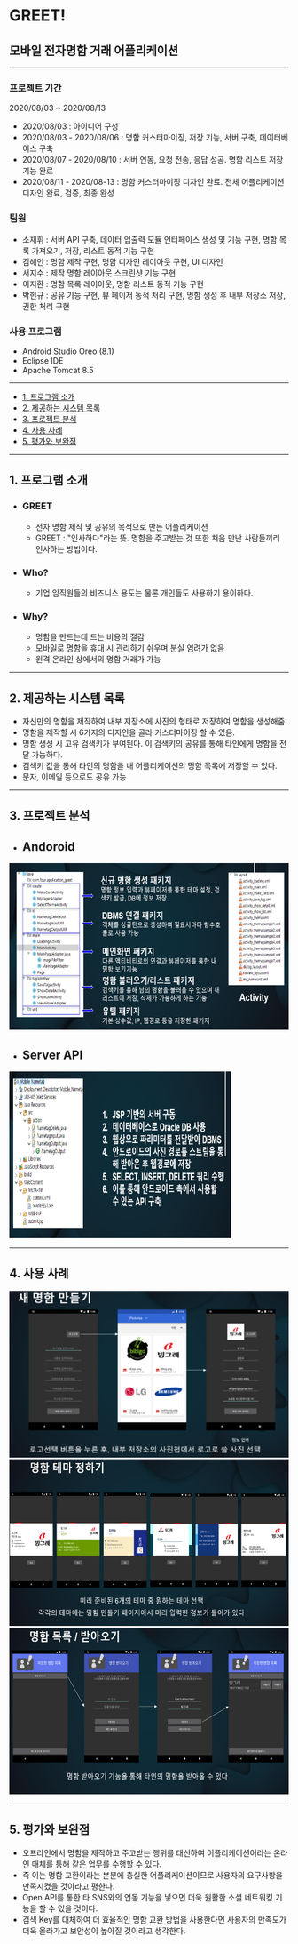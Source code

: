 # GREET!
## 모바일 전자명함 거래 어플리케이션
--------------------
### 프로젝트 기간
2020/08/03 ~ 2020/08/13
* 2020/08/03 : 아이디어 구성
* 2020/08/03 - 2020/08/06 : 명함 커스터마이징, 저장 기능, 서버 구축, 데이터베이스 구축
* 2020/08/07 - 2020/08/10 : 서버 연동, 요청 전송, 응답 성공. 명함 리스트 저장기능 완료
* 2020/08/11 - 2020/08-13 : 명함 커스터마이징 디자인 완료. 전체 어플리케이션 디자인 완료, 검증, 최종 완성

### 팀원
- 소재휘 : 서버 API 구축, 데이터 입출력 모듈 인터페이스 생성 및 기능 구현, 명함 목록 가져오기, 저장, 리스트 동적 기능 구현
- 김해인 : 명함 제작 구현, 명함 디자인 레이아웃 구현, UI 디자인
- 서지수 : 제작 명함 레이아웃 스크린샷 기능 구현
- 이지환 : 명함 목록 레이아웃, 명함 리스트 동적 기능 구현
- 박현규 : 공유 기능 구현, 뷰 페이저 동적 처리 구현, 명함 생성 후 내부 저장소 저장, 권한 처리 구현

### 사용 프로그램
- Android Studio Oreo (8.1)
- Eclipse IDE
- Apache Tomcat 8.5
-------------------
- [1. 프로그램 소개](#1-프로그램-소개)
- [2. 제공하는 시스템 목록](#2-제공하는-시스템-목록)
- [3. 프로젝트 분석](#3-프로젝트-분석)
- [4. 사용 사례](#4-사용-사례)
- [5. 평가와 보완점](#5-평가와-보완점)
-------------------
## 1. 프로그램 소개

- ### GREET
	* 전자 명함 제작 및 공유의 목적으로 만든 어플리케이션
	* GREET : "인사하다"라는 뜻. 명함을 주고받는 것 또한 처음 만난 사람들끼리 인사하는 방법이다.

- ### Who?
	* 기업 임직원들의 비즈니스 용도는 물론 개인들도 사용하기 용이하다.

- ### Why?
	* 명함을 만드는데 드는 비용의 절감
	* 모바일로 명함을 휴대 시 관리하기 쉬우며 분실 염려가 없음
	* 원격 온라인 상에서의 명함 거래가 가능


--------------

## 2. 제공하는 시스템 목록
- 자신만의 명함을 제작하여 내부 저장소에 사진의 형태로 저장하여 명함을 생성해줌.
- 명함을 제작할 시 6가지의 디자인을 골라 커스터마이징 할 수 있음.
- 명함 생성 시 고유 검색키가 부여된다. 이 검색키의 공유를 통해 타인에게 명함을 전달 가능하다.
- 검색키 값을 통해 타인의 명함을 내 어플리케이션의 명함 목록에 저장할 수 있다.
- 문자, 이메일 등으로도 공유 가능


---------------

## 3. 프로젝트 분석


- ## Andoroid
<img src="/img_readme/project_analyze.png" width="600" height="300"></img>

- ## Server API
<img src="/img_readme/project_analyze2.png" width="400" height="300"></img>

----------------

## 4. 사용 사례
<img src="/img_readme/project_run1.png" width="600" height="300"></img>
<img src="/img_readme/project_run2.png" width="600" height="300"></img>
<img src="/img_readme/project_run3.png" width="600" height="300"></img>

-------------

## 5. 평가와 보완점
- 오프라인에서 명함을 제작하고 주고받는 행위를 대신하여 어플리케이션이라는 온라인 매체를 통해 같은 업무를 수행할 수 있다.
- 즉 이는 명함 교환이라는 본분에 충실한 어플리케이션이므로 사용자의 요구사항을 만족시켰을 것이라고 평한다.
- Open API를 통한 타 SNS와의 연동 기능을 넣으면 더욱 원활한 소셜 네트워킹 기능을 할 수 있을 것이다.
- 검색 Key를 대체하여 더 효율적인 명함 교환 방법을 사용한다면 사용자의 만족도가 더욱 올라가고 보안성이 높아질 것이라고 생각한다.






